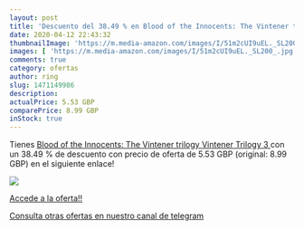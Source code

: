 ```yaml
---
layout: post
title: 'Descuento del 38.49 % en Blood of the Innocents: The Vintener tri'
date: 2020-04-12 22:43:32
thumbnailImage: 'https://m.media-amazon.com/images/I/51m2cUI9uEL._SL200_.jpg'
images: [ 'https://m.media-amazon.com/images/I/51m2cUI9uEL._SL200_.jpg' ]
comments: true
category: ofertas
author: ring
slug: 1471149986
description:
actualPrice: 5.53 GBP
comparePrice: 8.99 GBP
inStock: true
---
```


Tienes [Blood of the Innocents: The Vintener trilogy  Vintener Trilogy 3 ](https://www.amazon.com/dp/1471149986/?tag=redken08-20) con un 38.49 % de descuento con precio de oferta de 5.53 GBP (original: 8.99 GBP) en el siguiente enlace!

[![](https://m.media-amazon.com/images/I/51m2cUI9uEL._SL200_.jpg)](https://www.amazon.com/dp/1471149986/?tag=redken08-20)

[Accede a la oferta!!](https://www.amazon.com/dp/1471149986/?tag=redken08-20)

[Consulta otras ofertas en nuestro canal de telegram](https://t.me/s/ofertas25)
